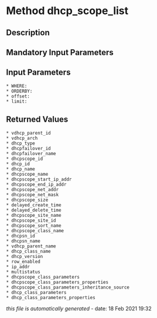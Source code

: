 # Method dhcp_scope_list

## Description
	

## Mandatory Input Parameters

## Input Parameters
	* WHERE:
	* ORDERBY:
	* offset:
	* limit:

## Returned Values
	* vdhcp_parent_id
	* vdhcp_arch
	* dhcp_type
	* dhcpfailover_id
	* dhcpfailover_name
	* dhcpscope_id
	* dhcp_id
	* dhcp_name
	* dhcpscope_name
	* dhcpscope_start_ip_addr
	* dhcpscope_end_ip_addr
	* dhcpscope_net_addr
	* dhcpscope_net_mask
	* dhcpscope_size
	* delayed_create_time
	* delayed_delete_time
	* dhcpscope_site_name
	* dhcpscope_site_id
	* dhcpscope_sort_name
	* dhcpscope_class_name
	* dhcpsn_id
	* dhcpsn_name
	* vdhcp_parent_name
	* dhcp_class_name
	* dhcp_version
	* row_enabled
	* ip_addr
	* multistatus
	* dhcpscope_class_parameters
	* dhcpscope_class_parameters_properties
	* dhcpscope_class_parameters_inheritance_source
	* dhcp_class_parameters
	* dhcp_class_parameters_properties


*this file is automatically generated* - date: 18 Feb 2021 19:32